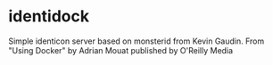 # identidock
Simple identicon server based on monsterid from Kevin Gaudin.
From "Using Docker" by Adrian Mouat published by O'Reilly Media
